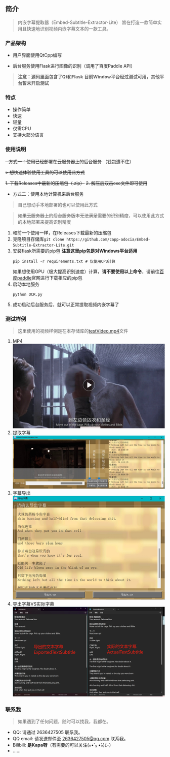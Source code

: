 ## 简介
> 内嵌字幕提取器（Embed-Subtitle-Extractor-Lite） 旨在打造一款简单实用且快速地识别视频内嵌字幕文本的一款工具。

### 产品架构
- 用户界面使用QtCpp编写

- 后台服务使用Flask进行图像的识别（调用了百度Paddle API）

> **注意：源码里面包含了Qt和Flask**
> **目前Window平台经过测试可用，其他平台暂未开启测试**

### 特点
- 操作简单
- 快速
- 轻量
- 仅需CPU
- 支持大部分语言

### 使用说明

~~- 方式一：使用已经部署在云服务器上的后台服务~~ （钱包遭不住）

~~> 想快速体验使用工具的可以使用此方式~~

  ~~1. 下载Releases中最新的压缩包（.zip）~~
  ~~2. 解压后双击exe文件即可使用~~

- 方式二：使用本地计算机来后台服务

> 自己想动手本地部署的也可以使用此方式

> ~~如果云服务器上的后台服务版本无法满足需要的识别精度~~，可以使用此方式的本地部署来提高识别精度

   1. 和前一个使用一样，在Releases下载最新的压缩包
   2. 克隆项目存储库`git clone https://github.com/capp-adocia/Embed-Subtitle-Extractor-Lite.git`
   3. 安装flask所需要的pip包
      **注意这里pip包是对Windows平台适用**
      ```
      pip install -r requirements.txt # 仅使用CPU计算
      ```
      如果想使用GPU（极大提高识别速度）计算，**请不要使用以上命令**，请前往[百度paddle](https://www.paddlepaddle.org.cn/)官网进行下载相应的pip包
   4. 启动本地服务
      ```
      python OCR.py
      ```
   5. 成功启动后台服务后，就可以正常提取视频内嵌字幕了

### 测试样例
> 这里使用的视频样例是在本存储库的[testVideo.mp4](ExtractSubtitle/Video)文件

1. MP4 ![MP4](ExtractSubtitle/Image/MP4.png)
2. 提取字幕 ![提取字幕](ExtractSubtitle/Image/ExtractSubtitle.png)
3. 字幕导出 ![字幕导出](ExtractSubtitle/Image/SubtitleExPort.png)
4. 导出字幕VS实际字幕 ![导出字幕VS实际字幕](ExtractSubtitle/Image/ExportVSActal.png)

### 联系我

> 如果遇到了任何问题，随时可以找我，我都在。

-  QQ: 请通过 2636427505 联系我。
-  QQ email: 请发送邮件至 [2636427505@qq.com](https://mail.qq.com/) 联系我。
-  Bilibili: **是Kapa呀**（有需要的可以关注(๑•́ ₃ •̀๑)ｴｰ）
-  ......

